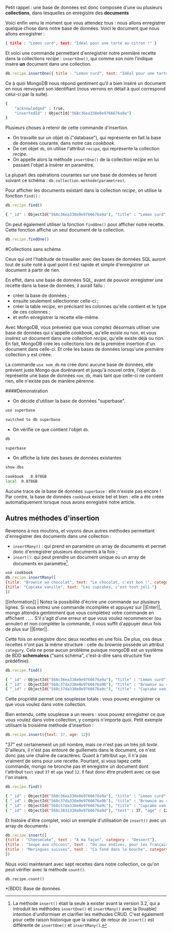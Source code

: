 Petit rappel : une base de données est donc composée d'une ou plusieurs **collections**, dans lesquelles on enregistre des **documents**

Voici enfin venu le moment que vous attendez tous : nous allons enregistrer quelque chose dans notre base de données. Voici le document que nous allons enregistrer :

```json
{ title : "Lemon curd", text: "Idéal pour une tarte au citron !" }
```

Et voici une commande permettant d'enregistrer notre première recette dans la collections *recipe* : ```insertOne()```, qui comme son nom l'indique insère **un** document dans une collection.

```javascript
db.recipe.insertOne({ title : "Lemon curd", text: "Idéal pour une tarte au citron !" })
```

Ce à quoi MongoDB nous répond gentiment qu'il a bien inséré un document en nous renvoyant son identifiant (nous verrons en détail à quoi correspond celui-ci par la suite).

```bash
{
	"acknowledged" : true,
	"insertedId" : ObjectId("568c36ea338e0e9766676a9a")
}
```

Plusieurs choses à retenir de cette commande d'insertion.

- On travaille sur un objet ```db``` ("database"), qui représente en fait la base de données courante, dans notre cas *cookbook*.
- De cet objet ```db```, on utilise l'attribut ```recipe```, qui représente la collection *recipe*.
- On appelle alors la méthode ```insertOne()``` de la collection *recipe* en lui passant l'objet à insérer en paramètre.

La plupart des opérations courantes sur une base de données se feront suivant ce schéma : ```db.collection.methode(parametres)```.

Pour afficher les documents existant dans la collection *recipe*, on utilise la fonction ```find()``` :

```javascript
db.recipe.find()
```

```bash
{ "_id" : ObjectId("568c36ea338e0e9766676a9a"), "title" : "Lemon curd", "text" : "Idéal pour une tarte au citron !" }
```

On peut également utiliser la fonction ```findOne()``` pour afficher notre recette. Cette fonction affiche un seul document de la collection.

```javascript
db.recipe.findOne()
```

#Collections sans schéma

Ceux qui ont l'habitude de travailler avec des bases de données SQL auront tout de suite noté à quel point il est rapide et simple d'enregistrer un document à partir de rien.

En effet, dans une base de données SQL, avant de pouvoir enregistrer une recette dans la base de données, il aurait fallu :

- créer la base de données ;
- ensuite seulement sélectionner celle-ci ;
- créer la table *recipe*, en précisant les colonnes qu'elle contient et le type de ces colonnes ;
- et enfin enregistrer la recette elle-même.

Avec MongoDB, vous prévenez que vous comptez désormais utiliser une base de données qui s'appelle *cookbook*, qu'elle existe ou non, et vous insérez un document dans une collection *recipe*, qu'elle existe déjà ou non. En fait, MongoDB crée les collections lors de la première insertion d'un document dans celle-ci. Et crée les bases de données lorsqu'une première collection y est créée.

La commande ```use nom_db``` ne crée donc aucune base de données, elle prévient juste Mongo que dorénavant et jusqu'à nouvel ordre, l'objet ```db``` représente une base de données ```nom_db```, mais tant que celle-ci ne contient rien, elle n'existe pas de manière pérenne.

####Démonstration

- On décide d'utiliser la base de données "superbase".

```javascript
use superbase	
```
```bash
switched to db superbase
```
- On vérifie ce que contient l'objet ```db```.

```javascript
db
```
```bash
superbase
```

- On affiche la liste des bases de données existantes

```javascript
show dbs
```
```bash
cookbook   0.078GB
local  0.078GB
```
Aucune trace de la base de données ```superbase``` : elle n'existe pas encore ! Par contre, la base de données ```cookbook``` existe bel et bien : elle a été créée automatiquement lorsque nous avons enregistré notre article.

## Autres méthodes d'insertion

Revenons à nos moutons, et voyons deux autres méthodes permettant d'enregistrer des documents dans une collection :

- ```insertMany()``` : qui prend en paramètre un array de documents et permet donc d'enregistrer plusieurs documents à la fois ;
- ```insert()```: qui peut prendre un document unique ou un array de documents en paramètre[^insert].

```javascript
use cookbook
db.recipe.insertMany([
{title: "Brownie au chocolat", text: "Le chocolat, c'est bon !", category: "Dessert"},
{title: "Cupcake vanille", text: "Les cupcakes, c'est tout joli."}
])
```

[[information]]
| Notez la possibilité d'écrire une commande sur plusieurs lignes. Si vous entrez une commande incomplète et appuyez sur ||Enter||, mongo attendra gentimment que vous complètiez votre commande en affichant ```...```. S'il s'agit d'une erreur et que vous voulez recommencer (ou annuler) et non compléter la commande, il vous suffit d'appuyer deux fois de plus sur ||Enter||.

Cette fois on enregistre donc deux recettes en une fois. De plus, ces deux recettes n'ont pas la même structure : celle du brownie possède un attribut ```category```. Cela ne pose aucun problème puisque mongoDB est un système de BDD **schemaless** ("sans schéma", c'est-à-dire sans structure fixe prédéfinie).

```javascript
db.recipe.find()
```
```bash
{ "_id" : ObjectId("568c36ea338e0e9766676a9a"), "title" : "Lemon curd", "text" : "Idéal pour une tarte au citron !" }
{ "_id" : ObjectId("568c37da338e0e9766676a9b"), "title" : "Brownie au chocolat", "text" : "Le chocolat, c'est bon !", "category" : "Dessert" }
{ "_id" : ObjectId("568c37da338e0e9766676a9c"), "title" : "Cupcake vanille", "text" : "Les cupcakes, c'est tout joli." }
```

Cette propriété permet une souplesse totale : vous pouvez enregistrer ce que vous voulez dans votre collection.

Bien entendu, cette souplesse a un revers : vous pouvez enregistrer ce que vous voulez dans votre collection, y compris n'importe quoi. Petit exemple utilisant la troisième méthode d'insertion :

```javascript
db.recipe.insert({text: 37, age: 12})
```

"37" est certainement un joli nombre, mais ce n'est pas un très joli *texte*. D'ailleurs, il n'est pas entouré de guillemets dans le document, ce n'est donc pas une chaîne de caractères. Quant à l'attribut ```age```, il n'a pas vraiment de sens pour une recette. Pourtant, si vous tapez cette commande, mongo ne bronche pas et enregistre un document dont l'attribut ```text``` vaut ```37``` et ```age``` vaut ```12```. Il faut donc être prudent avec ce que l'on insère.

```javascript
db.recipe.find()
```
```bash
{ "_id" : ObjectId("568c36ea338e0e9766676a9a"), "title" : "Lemon curd", "text" : "Idéal pour une tarte au citron !" }
{ "_id" : ObjectId("568c37da338e0e9766676a9b"), "title" : "Brownie au chocolat", "text" : "Le chocolat, c'est bon !", "category" : "Dessert" }
{ "_id" : ObjectId("568c37da338e0e9766676a9c"), "title" : "Cupcake vanille", "text" : "Les cupcakes, c'est tout joli." }
{ "_id" : ObjectId("568c3831338e0e9766676a9d"), "text" : 37, "age" : 12 }
```

Et histoire d'être complet, voici un exemple d'utilisation de ```insert()``` avec un array de documents :

```javascript
db.recipe.insert([
{title : "Cheesecake", text : "A ma façon", category : "Dessert"},
{title : "Soupe aux chicons", text : "Ou aux endives, pour les français.", category : "Entrée"},
{title : "Meringues suisses", text : "Ca fond dans la bouche", category : "Dessert"}
])
```

Nous voici maintenant avec sept recettes dans notre collection, ce qu'on peut vérifier avec la méthode ```count()```.

```
db.recipe.count()
```

[^insert]: La méthode ```insert()``` était la seule à exister avant la version 3.2, qui a introduit les méthodes ```insertOne()``` et ```insertMany()``` avec la (louable) intention d'uniformiser et clarifier les méthodes CRUD. C'est également pour cette raison historique que la valeur de retour de ```insert()``` est différente de ```insertOne()``` et ```insertMany()```.

*[BDD]: Base de données